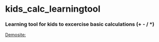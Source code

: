 # kids_calc_learningtool

### Learning tool  for kids to excercise basic calculations (+ - / *)


[Demosite:](https://rob76xxx.github.io/kids_calc_learningtool/) 
